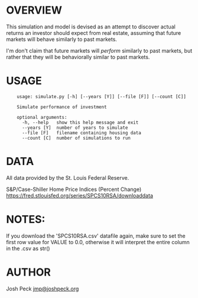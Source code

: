 # OVERVIEW

This simulation and model is devised as an attempt to discover actual returns an
investor should expect from real estate, assuming that future markets will
behave similarly to past markets.

I'm don't claim that future markets will _perform_ similarly to past markets,
but rather that they will be behaviorally similar to past markets.

# USAGE
        usage: simulate.py [-h] [--years [Y]] [--file [F]] [--count [C]]

        Simulate performance of investment

        optional arguments:
          -h, --help   show this help message and exit
          --years [Y]  number of years to simulate
          --file [F]   filename containing housing data
          --count [C]  number of simulations to run

# DATA
All data provided by the St. Louis Federal Reserve.

S&P/Case-Shiller Home Price Indices (Percent Change)
https://fred.stlouisfed.org/series/SPCS10RSA/downloaddata

# NOTES:
If you download the 'SPCS10RSA.csv' datafile again, make sure to set the first
row value for VALUE to 0.0, otherwise it will interpret the entire column in the
.csv as str()

# AUTHOR
Josh Peck
jmp@joshpeck.org
